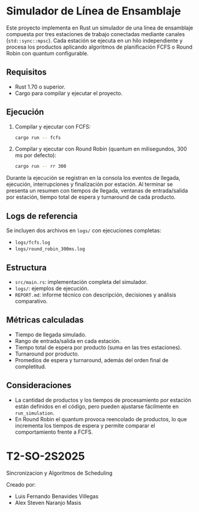 # Simulador de Línea de Ensamblaje

Este proyecto implementa en Rust un simulador de una línea de ensamblaje compuesta por tres estaciones de trabajo conectadas mediante canales (`std::sync::mpsc`). Cada estación se ejecuta en un hilo independiente y procesa los productos aplicando algoritmos de planificación FCFS o Round Robin con quantum configurable.

## Requisitos

* Rust 1.70 o superior.
* Cargo para compilar y ejecutar el proyecto.

## Ejecución

1. Compilar y ejecutar con FCFS:
   ```bash
   cargo run -- fcfs
   ```
2. Compilar y ejecutar con Round Robin (quantum en milisegundos, 300 ms por defecto):
   ```bash
   cargo run -- rr 300
   ```

Durante la ejecución se registran en la consola los eventos de llegada, ejecución, interrupciones y finalización por estación. Al terminar se presenta un resumen con tiempos de llegada, ventanas de entrada/salida por estación, tiempo total de espera y turnaround de cada producto.

## Logs de referencia

Se incluyen dos archivos en `logs/` con ejecuciones completas:

* `logs/fcfs.log`
* `logs/round_robin_300ms.log`

## Estructura

* `src/main.rs`: implementación completa del simulador.
* `logs/`: ejemplos de ejecución.
* `REPORT.md`: informe técnico con descripción, decisiones y análisis comparativo.

## Métricas calculadas

* Tiempo de llegada simulado.
* Rango de entrada/salida en cada estación.
* Tiempo total de espera por producto (suma en las tres estaciones).
* Turnaround por producto.
* Promedios de espera y turnaround, además del orden final de completitud.

## Consideraciones

* La cantidad de productos y los tiempos de procesamiento por estación están definidos en el código, pero pueden ajustarse fácilmente en `run_simulation`.
* En Round Robin el quantum provoca reencolado de productos, lo que incrementa los tiempos de espera y permite comparar el comportamiento frente a FCFS.

# T2-SO-2S2025
Sincronizacion y Algoritmos de Scheduling

Creado por:
- Luis Fernando Benavides Villegas
- Alex Steven Naranjo Masis
